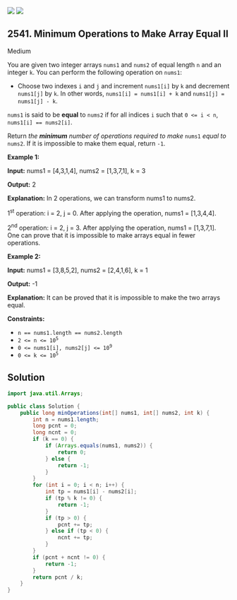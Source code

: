 [![](https://img.shields.io/github/stars/javadev/LeetCode-in-Java?label=Stars&style=flat-square)](https://github.com/javadev/LeetCode-in-Java)
[![](https://img.shields.io/github/forks/javadev/LeetCode-in-Java?label=Fork%20me%20on%20GitHub%20&style=flat-square)](https://github.com/javadev/LeetCode-in-Java/fork)

## 2541\. Minimum Operations to Make Array Equal II

Medium

You are given two integer arrays `nums1` and `nums2` of equal length `n` and an integer `k`. You can perform the following operation on `nums1`:

*   Choose two indexes `i` and `j` and increment `nums1[i]` by `k` and decrement `nums1[j]` by `k`. In other words, `nums1[i] = nums1[i] + k` and `nums1[j] = nums1[j] - k`.

`nums1` is said to be **equal** to `nums2` if for all indices `i` such that `0 <= i < n`, `nums1[i] == nums2[i]`.

Return _the **minimum** number of operations required to make_ `nums1` _equal to_ `nums2`. If it is impossible to make them equal, return `-1`.

**Example 1:**

**Input:** nums1 = [4,3,1,4], nums2 = [1,3,7,1], k = 3

**Output:** 2

**Explanation:** In 2 operations, we can transform nums1 to nums2. 

1<sup>st</sup> operation: i = 2, j = 0. After applying the operation, nums1 = [1,3,4,4]. 

2<sup>nd</sup> operation: i = 2, j = 3. After applying the operation, nums1 = [1,3,7,1]. One can prove that it is impossible to make arrays equal in fewer operations.

**Example 2:**

**Input:** nums1 = [3,8,5,2], nums2 = [2,4,1,6], k = 1

**Output:** -1

**Explanation:** It can be proved that it is impossible to make the two arrays equal.

**Constraints:**

*   `n == nums1.length == nums2.length`
*   <code>2 <= n <= 10<sup>5</sup></code>
*   <code>0 <= nums1[i], nums2[j] <= 10<sup>9</sup></code>
*   <code>0 <= k <= 10<sup>5</sup></code>

## Solution

```java
import java.util.Arrays;

public class Solution {
    public long minOperations(int[] nums1, int[] nums2, int k) {
        int n = nums1.length;
        long pcnt = 0;
        long ncnt = 0;
        if (k == 0) {
            if (Arrays.equals(nums1, nums2)) {
                return 0;
            } else {
                return -1;
            }
        }
        for (int i = 0; i < n; i++) {
            int tp = nums1[i] - nums2[i];
            if (tp % k != 0) {
                return -1;
            }
            if (tp > 0) {
                pcnt += tp;
            } else if (tp < 0) {
                ncnt += tp;
            }
        }
        if (pcnt + ncnt != 0) {
            return -1;
        }
        return pcnt / k;
    }
}
```